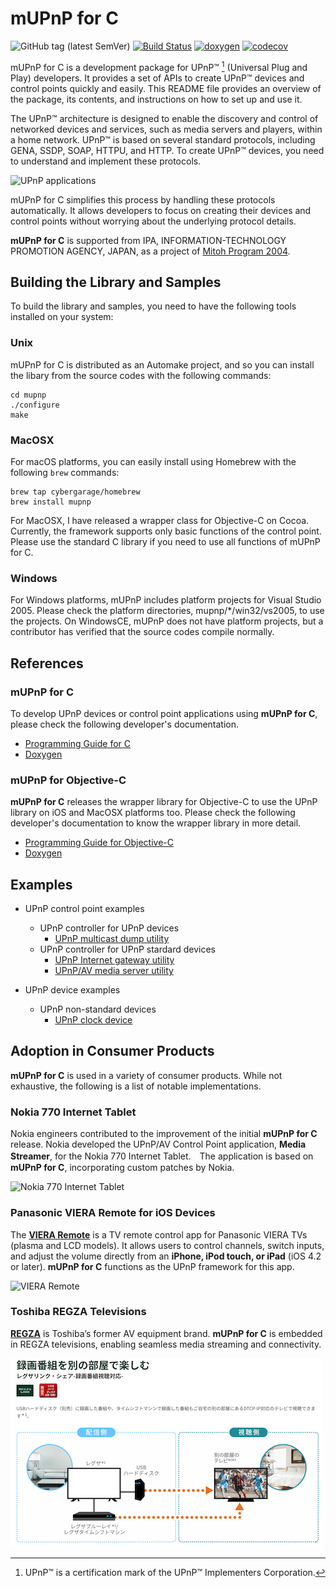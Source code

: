 # mUPnP for C

![GitHub tag (latest SemVer)](https://img.shields.io/github/v/tag/cybergarage/mupnp)
[![Build Status](https://github.com/cybergarage/mupnp/actions/workflows/make.yml/badge.svg)](https://github.com/cybergarage/mupnp/actions/workflows/make.yml)
[![doxygen](https://github.com/cybergarage/mupnp/actions/workflows/doxygen.yml/badge.svg)](http://cybergarage.github.io/mupnp/)
[![codecov](https://codecov.io/gh/cybergarage/mupnp/graph/badge.svg?token=GTSS6CC5YB)](https://codecov.io/gh/cybergarage/mupnp)

mUPnP for C is a development package for UPnP™ [^1] (Universal Plug and Play) developers. It provides a set of APIs to create UPnP™ devices and control points quickly and easily. This README file provides an overview of the package, its contents, and instructions on how to set up and use it.


The UPnP™ architecture is designed to enable the discovery and control of networked devices and services, such as media servers and players, within a home network. UPnP™ is based on several standard protocols, including GENA, SSDP, SOAP, HTTPU, and HTTP. To create UPnP™ devices, you need to understand and implement these protocols.

![UPnP applications](doc/img/upnpapp.png)

mUPnP for C simplifies this process by handling these protocols automatically. It allows developers to focus on creating their devices and control points without worrying about the underlying protocol details.

**mUPnP for C** is supported from IPA, INFORMATION-TECHNOLOGY PROMOTION AGENCY, JAPAN, as a project of [Mitoh Program 2004](https://www.ipa.go.jp/archive/jinzai/mitou/mitoipedia/2004shimoki-seika.html#sakamura).

## Building the Library and Samples

To build the library and samples, you need to have the following tools installed on your system:

### Unix

mUPnP for C is distributed as an Automake project, and so you can install the libary from the source codes with the following commands:

```
cd mupnp
./configure
make
```
### MacOSX

For macOS platforms, you can easily install using Homebrew with the following `brew` commands:

```
brew tap cybergarage/homebrew
brew install mupnp
```

For MacOSX, I have released a wrapper class for Objective-C on Cocoa. Currently, the framework supports only basic functions of the control point. Please use the standard C library if you need to use all functions of mUPnP for C.

### Windows

For Windows platforms, mUPnP includes platform projects for Visual Studio 2005. Please check the platform directories, mupnp/*/win32/vs2005, to use the projects. On WindowsCE, mUPnP does not have platform projects, but a contributor has verified that the source codes compile normally.

## References

### mUPnP for C

To develop UPnP devices or control point applications using **mUPnP for C**, please check the following developer's documentation.

* [Programming Guide for C](http://cybergarage.github.io/mupnp/)
* [Doxygen](http://cybergarage.github.io/mupnp/)

### mUPnP for Objective-C

**mUPnP for C** releases the wrapper library for Objective-C to use the UPnP library on iOS and MacOSX platforms too. Please check the following developer's documentation to know the wrapper library in more detail.

* [Programming Guide for Objective-C](http://cybergarage.github.io/mupnp/objc/html/)
* [Doxygen](http://cybergarage.github.io/mupnp/objc/html/)

## Examples

- UPnP control point examples
  - UPnP controller for UPnP devices
    - [UPnP multicast dump utility](https://github.com/cybergarage/mupnp/tree/master/examples/upnpdump)
  - UPnP controller for UPnP stardard devices
    - [UPnP Internet gateway utility ](https://github.com/cybergarage/mupnp/tree/master/examples/upnpigddump)
    - [UPnP/AV media server utility ](https://github.com/cybergarage/mupnp/tree/master/examples/upnpavdump)
 
- UPnP device examples
  - UPnP non-standard devices
    - [UPnP clock device](https://github.com/cybergarage/mupnp/tree/master/examples/clock)
    
## Adoption in Consumer Products

**mUPnP for C** is used in a variety of consumer products. While not exhaustive, the following is a list of notable implementations.

### Nokia 770 Internet Tablet

Nokia engineers contributed to the improvement of the initial **mUPnP for C** release. Nokia developed the UPnP/AV Control Point application, **Media Streamer**, for the Nokia 770 Internet Tablet.　The application is based on **mUPnP for C**, incorporating custom patches by Nokia.  

![Nokia 770 Internet Tablet](doc/img/mupnpc-example-nokia770-01.jpg)

### Panasonic VIERA Remote for iOS Devices
The [**VIERA Remote**](http://panasonic.jp/support/global/cs/tv/vremote/index.html) is a TV remote control app for Panasonic VIERA TVs (plasma and LCD models).  It allows users to control channels, switch inputs, and adjust the volume directly from an **iPhone, iPod touch, or iPad** (iOS 4.2 or later). **mUPnP for C** functions as the UPnP framework for this app.  

![VIERA Remote](doc/img/mupnpc-example-vieraremote-02.gif)

### Toshiba REGZA Televisions

[**REGZA**](https://www.regza.com/) is Toshiba’s former AV equipment brand. **mUPnP for C** is embedded in REGZA televisions, enabling seamless media streaming and connectivity.  

![REGZA Televisions](doc/img/mupnpc-example-regzatv-01.png)

[^1]: UPnP™ is a certification mark of the UPnP™ Implementers Corporation.